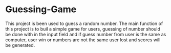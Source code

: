 # Guessing-Game
This project is been used to guess a random number.
The main function of this project is to buil a simple game for users, guessing of number should be done with in the input field and if guess number from user is the same as computer, user win or numbers are not the same user lost and scores will be generated.
